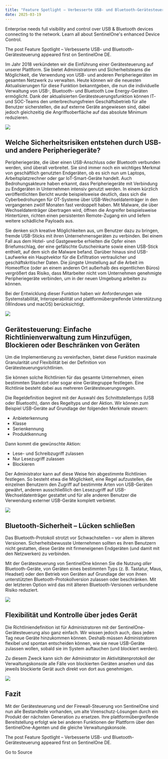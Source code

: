 ```yaml
---
title: "Feature Spotlight – Verbesserte USB- und Bluetooth-Gerätesteuerung"
date: 2025-03-19
---
```


Enterprise needs full visibility and control over USB & Bluetooth devices connecting to the network. Learn all about SentinelOne's enhanced Device Control.

The post Feature Spotlight – Verbesserte USB- und Bluetooth-Gerätesteuerung appeared first on SentinelOne DE.

Im Jahr 2018 verkündeten wir die Einführung einer Gerätesteuerung auf unserer Plattform. Sie bietet Administratoren und Sicherheitsteams die Möglichkeit, die Verwendung von USB- und anderen Peripheriegeräten im gesamten Netzwerk zu verwalten. Heute können wir die neuesten Aktualisierungen für diese Funktion bekanntgeben, die nun die individuelle Verwaltung von USB-, Bluetooth- und Bluetooth Low Energy-Geräten ermöglicht. Dank der aktualisierten Gerätesteuerungsfunktion können IT- und SOC-Teams den unterbrechungsfreien Geschäftsbetrieb für alle Benutzer sicherstellen, die auf externe Geräte angewiesen sind, dabei jedoch gleichzeitig die Angriffsoberfläche auf das absolute Minimum reduzieren.

![](https://de.sentinelone.com/wp-content/uploads/sites/3/2020/12/de_Feature-Spotlight-Enhanced-USB-Bluetooth-Device-Control-6.png)

## **Welche Sicherheitsrisiken entstehen durch USB- und andere Peripheriegeräte?**

Peripheriegeräte, die über einen USB-Anschluss oder Bluetooth verbunden werden, sind überall verbreitet. Sie sind immer noch ein wichtiges Merkmal von geschäftlich genutzten Endgeräten, ob es sich nun um Laptops, Arbeitsplatzrechner oder gar IoT-Smart-Geräte handelt. Auch Bedrohungsakteure haben erkannt, dass Peripheriegeräte mit Verbindung zu Endgeräten in Unternehmen intensiv genutzt werden. In einem kürzlich veröffentlichten Bericht wurde beispielsweise deutlich, dass sich die Cyberbedrohungen für OT-Systeme über USB-Wechseldatenträger in den vergangenen zwölf Monaten fast verdoppelt haben. Mit Malware, die über Wechseldatenträger übertragen wird, öffnen die Angreifer beispielsweise Hintertüren, richten einen persistenten Remote-Zugang ein und liefern weitere schädliche Payloads aus.

Sie denken sich kreative Möglichkeiten aus, um Benutzer dazu zu bringen, fremde USB-Sticks mit ihren Unternehmensgeräten zu verbinden. Bei einem Fall aus dem Hotel- und Gastgewerbe erhielten die Opfer einen Briefumschlag, der eine gefälschte Gutscheinkarte sowie einen USB-Stick enthielt, auf dem sich die Malware befand. Darüber hinaus sind USB-Laufwerke ein Hauptvektor für die Exfiltration vertraulicher und geschäftskritischer Daten. Die jüngste Umstellung auf die Arbeit im Homeoffice (oder an einem anderen Ort außerhalb des eigentlichen Büros) vergrößert das Risiko, dass Mitarbeiter nicht vom Unternehmen genehmigte Peripheriegeräte verbinden, um in der neuen Umgebung arbeiten zu können.

Bei der Entwicklung dieser Funktion haben wir Anforderungen wie Systemstabilität, Interoperabilität und plattformübergreifende Unterstützung (Windows und macOS) berücksichtigt.

![](https://www.sentinelone.com/wp-content/uploads/2018/11/Device-Control-Block.gif)

## **Gerätesteuerung: Einfache Richtlinienverwaltung zum Hinzufügen, Blockieren oder Beschränken von Geräten**

Um die Implementierung zu vereinfachen, bietet diese Funktion maximale Granularität _und_ Flexibilität bei der Definition von Gerätesteuerungsrichtlinien.

Sie können solche Richtlinien für das gesamte Unternehmen, einen bestimmten Standort oder sogar eine Gerätegruppe festlegen. Eine Richtlinie besteht dabei aus mehreren Gerätesteuerungsregeln.

Die Regeldefinition beginnt mit der Auswahl des Schnittstellentyps (USB oder Bluetooth), dann des Regeltyps und der Aktion. Wir können zum Beispiel USB-Geräte auf Grundlage der folgenden Merkmale steuern:

- Anbieterkennung
- Klasse
- Serienkennung
- Produktkennung

Dann kommt die gewünschte Aktion:

- Lese- und Schreibzugriff zulassen
- Nur Lesezugriff zulassen
- Blockieren

Der Administrator kann auf diese Weise fein abgestimmte Richtlinien festlegen. So besteht etwa die Möglichkeit, eine Regel aufzustellen, die einzelnen Benutzern den Zugriff auf bestimmte Arten von USB-Geräten gewährt, anderen ausschließlich den Lesezugriff auf USB-Wechseldatenträger gestattet und für alle anderen Benutzer die Verwendung externer USB-Geräte komplett verbietet.

![](https://www.sentinelone.com/wp-content/uploads/2020/07/1-policy.jpg)

## **Bluetooth-Sicherheit – Lücken schließen**

Das Bluetooth-Protokoll strotzt vor Schwachstellen – vor allem in älteren Versionen. Sicherheitsbewusste Unternehmen sollten es ihren Benutzern nicht gestatten, diese Geräte mit firmeneigenen Endgeräten (und damit mit den Netzwerken) zu verbinden.

Mit der Gerätesteuerung von SentinelOne können Sie die Nutzung _aller_ Bluetooth-Geräte, von Geräten eines bestimmten Typs (z. B. Tastatur, Maus, Headset) oder den Betrieb von Geräten auf Grundlage der von ihnen unterstützten Bluetooth-Protokollversion zulassen oder beschränken. Mit der letzteren Option wird das mit älteren Bluetooth-Versionen verbundene Risiko reduziert.

![](https://www.sentinelone.com/wp-content/uploads/2020/07/2-allow-bluetooth.jpg)

## **Flexibilität und Kontrolle über jedes Gerät**

Die Richtliniendefinition ist für Administratoren mit der SentinelOne-Gerätesteuerung also ganz einfach. Wir wissen jedoch auch, dass jeden Tag neue Geräte hinzukommen können. Deshalb müssen Administratoren flexibel und spontan entscheiden können, wie sie neue USB-Geräte zulassen wollen, sobald sie im System auftauchen (und blockiert werden).

Zu diesem Zweck kann sich der Administrator im Aktivitätenprotokoll der Verwaltungskonsole alle Fälle von blockierten Geräten ansehen und das jeweils blockierte Gerät auch direkt von dort aus genehmigen.

![](https://www.sentinelone.com/wp-content/uploads/2020/07/3-block-event.jpg)

## **Fazit**

Mit der Gerätesteuerung und der Firewall-Steuerung von SentinelOne sind nun alle Bestandteile vorhanden, um alte Virenschutz\-Lösungen durch ein Produkt der nächsten Generation zu ersetzen. Ihre plattformübergreifende Bereitstellung erfolgt wie bei anderen Funktionen der Plattform über den SentinelOne-Agenten und die gleiche Verwaltungskonsole.

The post Feature Spotlight – Verbesserte USB- und Bluetooth-Gerätesteuerung appeared first on SentinelOne DE.

Go to Source
